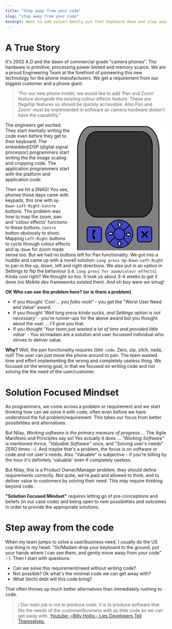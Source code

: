 ```yaml
---
title: "Step away from your code"
slug: "step away from your code"
excerpt: Want to add value? Gently put that keyboard down and step away from your code.
---
```


# A True Story

It's 2002 A.D and the dawn of commercial grade "camera phones". The hardware
is primitive, processing power limited and memory scarce. We are a proud Engineering Team
at the forefront of pioneering this new technology for the phone manufacturers.
We get a requirement from our biggest customer and a phone giant:

> "For our new phone model, we would like to add 'Pan and Zoom' feature alongside the
> existing colour effects feature. These are flagship features so should be quickly
> accessible. Also Pan and Zoom' must be implemented in software as camera hardware
> doesn't have the capability."

<img style="float: right;" src="/blog/phone_small.jpg">

The engineers get excited. They start mentally writing the code even before they get to
their keyboard. The embedded/DSP (digital signal processor) programmers start writing the
the image scaling and cropping code. The application programmers start with the platform
and application code.

Then we hit a SNAG! You see, phones those days came with keypads, this one with
`Up-Down-Left-Right-Centre` buttons. The problem was how to map the zoom, pan and 
'colour effects' functions to these buttons. `Centre` button obviously to shoot. Mapping
`Left-Right` buttons to cycle through colour effects and `Up-Down` for zoom made
sense too. But we had no buttons left for Pan functionality. We got into
a huddle and came up with a novell solution: `Long press Up-Down-Left-Right` to pan in the
 up, down, left and right directions. We also put in an option in Settings to flip the
behaviour (i.e. `Long press for zoom/colour effects`). Kinda cool right? We thought so too.
It took us about 3-4 weeks to get it done (no Mobile dev frameworks existed then).
And oh boy were we smug!

**OK Who can see the problem here? (or is there a problem)**

- If you thought *'Cool ... you folks rock!'* - you get the "Worst User Need and Value" award.
- If you thought *'Well long press kinda sucks, and Settings option is not necessary'* - you're
  runner-ups for the above award but you thought about the user ... I'll give you that. 
- If you thought *'Your team just wasted a lot of time and provided little value'* - You sir/madam
  are a solution and user focussed individual who strives to deliver value.

**Why?**
Well, the pan functionality requires `ZERO code`. Zero, zip, zilch, nada, null! The user can just
move the phone around to pan. The team wasted time and effort implementing the wrong and completely
useless thing. We focused on the wrong goal, in that we focused on writing code and not solving the
the need of the user/customer.

# Solution Focused Mindset

As programmers, we come across a problem or requirement and we start thinking how can we solve it with
code, often even before we have understood the full problem/requirement. This takes our focus from
better possibilities and alternatives.

But Nilay, *Working software is the primary measure of progress* ... The Agile Manifesto and Principles
say so! Yes actually it does ... *"Working Software"* is mentioned thrice, *"Valuable Software"* once,
and "Solving user's needs" ZERO times :-(. And maybe that's a problem, the focus is on software or code
and not user's needs. Also "Valuable" is subjective - if you're billing by the hour it's
definitely 'valuable' even if completely useless.

But Nilay, this is a Product Owner/Manager problem, they should define requirements correctly.
Not quite, we're paid and allowed to think, and to deliver value to customers by solving their need.
This may require thinking beyond code.

**"Solution Focused Mindset"** requires letting go of pre-conceptions and beliefs (in our case code)
and being open to new possibilities and outcomes in order to provide the appropriate solutions.

# Step away from the code
When my team jumps to solve a user/business need, I usually do the US cop thing in my head: "Sir/Madam
drop your keyboard to the ground, put your hands where I can see them, and gently move away from your
code" :-). Then I start with questions:

- Can we solve this requirement/need without writing code?
- Not possible? Ok what's the minimal code we can get away with?
- What (tech) debt will this code bring?

That often throws up much better alternatives than immediately rushing to code.

> :information_source:
> Our main job is not to produce code, it is to produce software that fits the needs of the
> customer/business with as little code as we can get away with.
> [Youtube: ~Billy Hollis - Lies Developers Tell Themselves.](https://youtu.be/rySTB112z6w)
